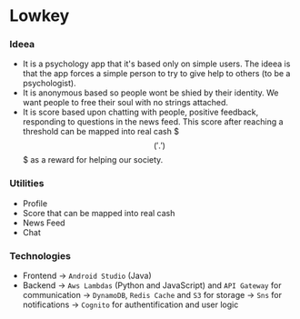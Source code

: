 # Lowkey

### Ideea 
* It is a psychology app that it's based only on simple users. The ideea is that the app forces a simple person to try to give help to others (to be a psychologist). 
* It is anonymous based so people wont be shied by their identity. We want people to free their soul with no strings attached.
* It is score based upon chatting with people, positive feedback, responding to questions in the news feed. This score after reaching a threshold 
can be mapped into real cash $$$ ('.') $$$ as a reward for helping our society.

### Utilities
* Profile
* Score that can be mapped into real cash
* News Feed
* Chat

### Technologies
* Frontend -> `Android Studio` (Java)
* Backend -> `Aws Lambdas` (Python and JavaScript) and `API Gateway` for communication 
          -> `DynamoDB`, `Redis Cache` and `S3` for storage
          -> `Sns` for notifications
          -> `Cognito` for authentification and user logic
                                                              


